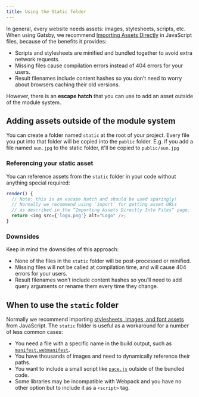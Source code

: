```yaml
---
title: Using the Static folder
---
```


In general, every website needs assets: images, stylesheets, scripts, etc. When using Gatsby, we recommend
[Importing Assets Directly](/docs/importing-assets-into-files/) in JavaScript files, because of the benefits it provides:

- Scripts and stylesheets are minified and bundled together to avoid extra network requests.
- Missing files cause compilation errors instead of 404 errors for your users.
- Result filenames include content hashes so you don’t need to worry about browsers caching their old versions.

However, there is an **escape hatch** that you can use to add an asset outside of the module system.

## Adding assets outside of the module system

You can create a folder named `static` at the root of your project. Every file you put into that folder will be copied into the `public` folder. E.g. if you add a file named `sun.jpg` to the static folder, it'll be copied to `public/sun.jpg`

### Referencing your static asset

You can reference assets from the `static` folder in your code without anything special required:

```js
render() {
  // Note: this is an escape hatch and should be used sparingly!
  // Normally we recommend using `import` for getting asset URLs
  // as described in the “Importing Assets Directly Into Files” page.
  return <img src={'logo.png'} alt="Logo" />;
}
```

<EggheadEmbed
  lessonLink="https://egghead.io/lessons/gatsby-use-a-local-image-from-the-static-folder-in-a-gatsby-component"
  lessonTitle="Use a local image from the static folder in a Gatsby component"
/>

### Downsides

Keep in mind the downsides of this approach:

- None of the files in the `static` folder will be post-processed or minified.
- Missing files will not be called at compilation time, and will cause 404 errors for your users.
- Result filenames won’t include content hashes so you’ll need to add query arguments or rename them every time they change.

## When to use the `static` folder

Normally we recommend importing [stylesheets, images, and font assets](/docs/importing-assets-into-files/) from JavaScript. The `static`
folder is useful as a workaround for a number of less common cases:

- You need a file with a specific name in the build output, such as
  [`manifest.webmanifest`](https://developer.mozilla.org/en-US/docs/Web/Manifest).
- You have thousands of images and need to dynamically reference their paths.
- You want to include a small script like
  [`pace.js`](http://github.hubspot.com/pace/docs/welcome/) outside of the
  bundled code.
- Some libraries may be incompatible with Webpack and you have no other option but to include it as a `<script>` tag.
